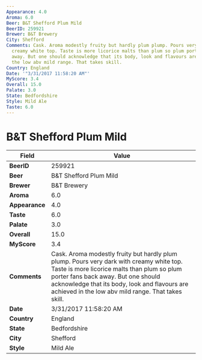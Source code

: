 ```yaml
---
Appearance: 4.0
Aroma: 6.0
Beer: B&T Shefford Plum Mild
BeerID: 259921
Brewer: B&T Brewery
City: Shefford
Comments: Cask. Aroma modestly fruity but hardly plum plump. Pours very dark with
  creamy white top. Taste is more licorice malts than plum so plum porter fans back
  away. But one should acknowledge that its body, look and flavours are achieved in
  the low abv mild range. That takes skill.
Country: England
Date: '"3/31/2017 11:58:20 AM"'
MyScore: 3.4
Overall: 15.0
Palate: 3.0
State: Bedfordshire
Style: Mild Ale
Taste: 6.0
---
```


# B&T Shefford Plum Mild

| Field         | Value |
|---------------|-------|
| **BeerID** | 259921 |
| **Beer** | B&T Shefford Plum Mild |
| **Brewer** | B&T Brewery |
| **Aroma** | 6.0 |
| **Appearance** | 4.0 |
| **Taste** | 6.0 |
| **Palate** | 3.0 |
| **Overall** | 15.0 |
| **MyScore** | 3.4 |
| **Comments** | Cask. Aroma modestly fruity but hardly plum plump. Pours very dark with creamy white top. Taste is more licorice malts than plum so plum porter fans back away. But one should acknowledge that its body, look and flavours are achieved in the low abv mild range. That takes skill. |
| **Date** | 3/31/2017 11:58:20 AM |
| **Country** | England |
| **State** | Bedfordshire |
| **City** | Shefford |
| **Style** | Mild Ale |
